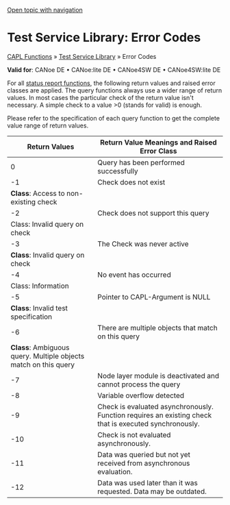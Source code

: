 [Open topic with navigation](../../../../CANoeDEFamily.htm#Topics/CAPLFunctions/Test/CAPLfunctionsTSLErrorCodes.md)

# Test Service Library: Error Codes

[CAPL Functions](../CAPLfunctions.md) » [Test Service Library](CAPLfunctionsTSLOverview.md) » Error Codes

**Valid for**: CANoe DE • CANoe:lite DE • CANoe4SW DE • CANoe4SW:lite DE

For all [status report functions](CAPLfunctionsTSLStatusReportFunctions.md), the following return values and raised error classes are applied. The query functions always use a wider range of return values. In most cases the particular check of the return value isn't necessary. A simple check to a value >0 (stands for valid) is enough.

Please refer to the specification of each query function to get the complete value range of return values.

| Return Values | Return Value Meanings and Raised Error Class |
|---------------|---------------------------------------------|
| 0             | Query has been performed successfully       |
| -1            | Check does not exist  
**Class**: Access to non-existing check |
| -2            | Check does not support this query  
Class: Invalid query on check |
| -3            | The Check was never active  
**Class**: Invalid query on check |
| -4            | No event has occurred  
Class: Information |
| -5            | Pointer to CAPL-Argument is NULL  
**Class**: Invalid test specification |
| -6            | There are multiple objects that match on this query  
**Class**: Ambiguous query. Multiple objects match on this query |
| -7            | Node layer module is deactivated and cannot process the query |
| -8            | Variable overflow detected |
| -9            | Check is evaluated asynchronously. Function requires an existing check that is executed synchronously. |
| -10           | Check is not evaluated asynchronously. |
| -11           | Data was queried but not yet received from asynchronous evaluation. |
| -12           | Data was used later than it was requested. Data may be outdated. |

